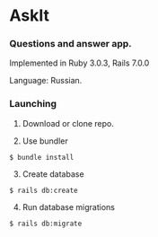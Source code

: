 # AskIt

### Questions and answer app.

Implemented in Ruby 3.0.3, Rails 7.0.0

Language: Russian.

### Launching

1. Download or clone repo.


2. Use bundler

```console
$ bundle install
```

3. Create database

```console
$ rails db:create
```

4. Run database migrations

```console
$ rails db:migrate
```

